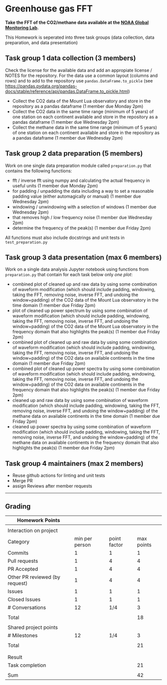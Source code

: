 # Greenhouse gas FFT

**Take the FFT of the CO2/methane data available at the [NOAA Global Monitoring Lab](https://gml.noaa.gov).**

This Homework is seperated into three task groups (data collection, data preparation, and data presentation)

## Task group 1 data collection (3 members)
Check the license for the available data and add an appropiate license / NOTES for the repository.
For the data use a common layout (columns and rows) and to add to the repository use `pandas.DataFrame.to_pickle` (see https://pandas.pydata.org/pandas-docs/stable/reference/api/pandas.DataFrame.to_pickle.html)
- Collect the CO2 data of the Mount Lua observatory and store in the repository as a pandas dataframe (1 member due Monday 2pm)
- Collect the CO2 data in the same time range (minimum of 5 years) of one station on each continent available and store in the repository as a pandas dataframe (1 member due Wednesday 2pm)
- Collect the methane data in the same time range (minimum of 5 years) of one station on each continent available and store in the repository as a pandas dataframe (1 member due Wednesday 2pm)

## Task group 2 data preparation (5 members)
Work on one single data preparation module called `preparation.py`  that contains the following functions:
- fft / inverse fft using numpy and calculating the actual frequency in useful units (1 member due Monday 2pm)
- for padding / unpadding the data including a way to set a reasonable padding value (either automagically or manual) (1 member due Wednesday 2pm)
- windowing / unwindowing with a selection of windows (1 member due Wednesday 2pm)
- that removes high / low frequency noise (1 member due Wednesday 2pm)
- determine the frequency of the peak(s) (1 member due Friday 2pm)

All functions must also include docstrings and unit tests in `test_preparation.py`

## Task group 3 data presentation (max 6 members)
Work on a single data analysis Jupyter notebook using functions from `preparation.py` that contain for each task below only *one plot*:

- combined plot of cleaned up and raw data by using some combination of waveform modification (which should include padding, windowing, taking the FFT, removing noise, inverse FFT, and undoing the window+padding) of the CO2 data of the Mount Lua observatory in the time domain (1 member due Friday 2pm)
- plot of cleaned up power spectrum by using some combination of waveform modification (which should include padding, windowing, taking the FFT, removing noise, inverse FFT, and undoing the window+padding) of the CO2 data of the Mount Lua observatory in the frequency domain that also highlights the peak(s) (1 member due Friday 2pm)
- combined plot of cleaned up and raw data by using some combination of waveform modification (which should include padding, windowing, taking the FFT, removing noise, inverse FFT, and undoing the window+padding) of the CO2 data on available continents in the time domain (1 member due Friday 2pm)
- combined plot of cleaned up power spectra by using some combination of waveform modification (which should include padding, windowing, taking the FFT, removing noise, inverse FFT, and undoing the window+padding) of the CO2 data on available continents in the frequency domain that also highlights the peak(s) (1 member due Friday 2pm)
- cleaned up and raw data by using some combination of waveform modification (which should include padding, windowing, taking the FFT, removing noise, inverse FFT, and undoing the window+padding) of the methane data on available continents in the time domain (1 member due Friday 2pm)
- cleaned up power spectra by using some combination of waveform modification (which should include padding, windowing, taking the FFT, removing noise, inverse FFT, and undoing the window+padding) of the methane data on available continents in the frequency domain that also highlights the peak(s) (1 member due Friday 2pm)


## Task group 4 maintainers (max 2 members)
- Reuse github actions for linting and unit tests
- Merge PR
- assign Reviews after member requests
  
---
## Grading

| Homework Points                  |                |              |            |
| -------------------------------- | -------------- | ------------ | ---------- |
|                                  |                |              |            |
| Interaction on project           |                |              |            |
| Category                         | min per person | point factor | max points |
| Commits                          | 1              | 1            | 1          |
| Pull requests                    | 1              | 4            | 4          |
| PR Accepted                      | 1              | 4            | 4          |
| Other PR reviewed (by request)   | 1              | 4            | 4          |     
| Issues                           | 1              | 1            | 1          | 
| Closed Issues                    | 1              | 1            | 1          |
| \# Conversations                 | 12             | 1/4          | 3          |
|                                  |                |              |            |
| Total                            |                |              | 18         |
|                                  |                |              |            |
| Shared project points            |                |              |            |
| \# Milestones                    | 12             | 1/4          | 3          |
|                                  |                |              |            |
| Total                            |                |              | 21         |
|                                  |                |              |            |
|                                  |                |              |            |
| Result                           |                |              |            |
| Task completion                  |                |              | 21         |
|                                  |                |              |            |
| Sum                              |                |              | 42         |
